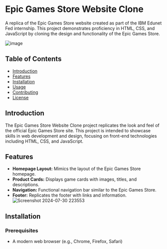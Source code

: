 # Epic Games Store Website Clone

A replica of the Epic Games Store website created as part of the IBM Edunet Fed internship. This project demonstrates proficiency in HTML, CSS, and JavaScript by cloning the design and functionality of the Epic Games Store.

![image](https://github.com/user-attachments/assets/b3d78fd8-b763-4d6d-8222-3b488c6d1b0d)

## Table of Contents

- [Introduction](#introduction)
- [Features](#features)
- [Installation](#installation)
- [Usage](#usage)
- [Contributing](#contributing)
- [License](#license)

## Introduction

The Epic Games Store Website Clone project replicates the look and feel of the official Epic Games Store site. This project is intended to showcase skills in web development and design, focusing on front-end technologies including HTML, CSS, and JavaScript.

## Features

- **Homepage Layout:** Mimics the layout of the Epic Games Store homepage.
- **Product Cards:** Displays game cards with images, titles, and descriptions.
- **Navigation:** Functional navigation bar similar to the Epic Games Store.
- **Footer:** Replicates the footer with links and information.
![Screenshot 2024-07-30 223553](https://github.com/user-attachments/assets/59eaf820-0a70-4d9b-81c1-e4c0783463a0)

## Installation

### Prerequisites

- A modern web browser (e.g., Chrome, Firefox, Safari)


